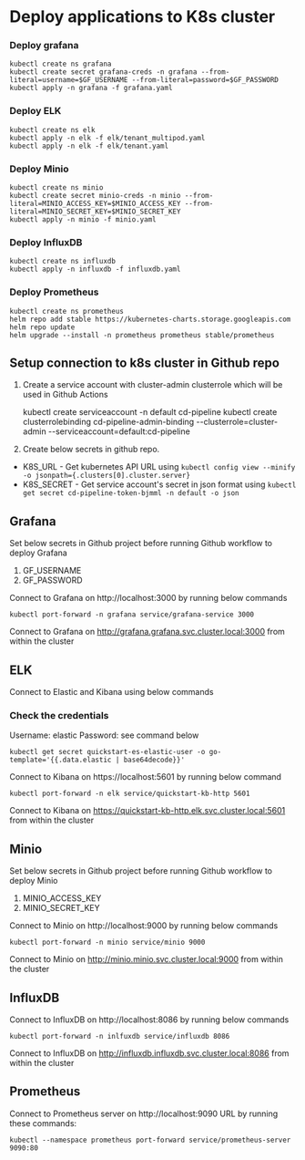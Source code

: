 # Deploy applications to K8s cluster

### Deploy grafana

    kubectl create ns grafana
    kubectl create secret grafana-creds -n grafana --from-literal=username=$GF_USERNAME --from-literal=password=$GF_PASSWORD
    kubectl apply -n grafana -f grafana.yaml

### Deploy ELK

    kubectl create ns elk
    kubectl apply -n elk -f elk/tenant_multipod.yaml
    kubectl apply -n elk -f elk/tenant.yaml

### Deploy Minio

    kubectl create ns minio
    kubectl create secret minio-creds -n minio --from-literal=MINIO_ACCESS_KEY=$MINIO_ACCESS_KEY --from-literal=MINIO_SECRET_KEY=$MINIO_SECRET_KEY
    kubectl apply -n minio -f minio.yaml

### Deploy InfluxDB

    kubectl create ns influxdb
    kubectl apply -n influxdb -f influxdb.yaml

### Deploy Prometheus

    kubectl create ns prometheus
    helm repo add stable https://kubernetes-charts.storage.googleapis.com
    helm repo update
    helm upgrade --install -n prometheus prometheus stable/prometheus

## Setup connection to k8s cluster in Github repo

1. Create a service account with cluster-admin clusterrole which will be used in Github Actions

    kubectl create serviceaccount -n default cd-pipeline
    kubectl create clusterrolebinding cd-pipeline-admin-binding --clusterrole=cluster-admin --serviceaccount=default:cd-pipeline

2. Create below secrets in github repo.

* K8S_URL - Get kubernetes API URL using `kubectl config view --minify -o jsonpath={.clusters[0].cluster.server}`
* K8S_SECRET - Get service account's secret in json format using `kubectl get secret cd-pipeline-token-bjmml -n default -o json`


## Grafana
Set below secrets in Github project before running Github workflow to deploy Grafana

1. GF_USERNAME
2. GF_PASSWORD

Connect to Grafana on http://localhost:3000 by running below commands

    kubectl port-forward -n grafana service/grafana-service 3000

Connect to Grafana on http://grafana.grafana.svc.cluster.local:3000 from within the cluster

## ELK
Connect to Elastic and Kibana using below commands

### Check the credentials
Username: elastic Password: see command below

    kubectl get secret quickstart-es-elastic-user -o go-template='{{.data.elastic | base64decode}}'

Connect to Kibana on https://localhost:5601 by running below command

    kubectl port-forward -n elk service/quickstart-kb-http 5601

Connect to Kibana on https://quickstart-kb-http.elk.svc.cluster.local:5601 from within the cluster

## Minio
Set below secrets in Github project before running Github workflow to deploy Minio

1. MINIO_ACCESS_KEY
2. MINIO_SECRET_KEY

Connect to Minio on http://localhost:9000 by running below commands

    kubectl port-forward -n minio service/minio 9000

Connect to Minio on http://minio.minio.svc.cluster.local:9000 from within the cluster

## InfluxDB

Connect to InfluxDB on http://localhost:8086 by running below commands

    kubectl port-forward -n inlfuxdb service/influxdb 8086

Connect to InfluxDB on http://influxdb.influxdb.svc.cluster.local:8086 from within the cluster

## Prometheus

Connect to Prometheus server on http://localhost:9090 URL by running these commands:
    
    kubectl --namespace prometheus port-forward service/prometheus-server 9090:80
